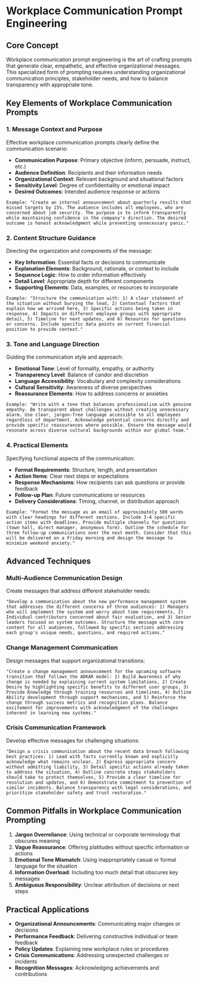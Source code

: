 # Workplace Communication Prompt Engineering

## Core Concept

Workplace communication prompt engineering is the art of crafting prompts that generate clear, empathetic, and effective organizational messages. This specialized form of prompting requires understanding organizational communication principles, stakeholder needs, and how to balance transparency with appropriate tone.

## Key Elements of Workplace Communication Prompts

### 1. Message Context and Purpose

Effective workplace communication prompts clearly define the communication scenario:

- **Communication Purpose**: Primary objective (inform, persuade, instruct, etc.)
- **Audience Definition**: Recipients and their information needs
- **Organizational Context**: Relevant background and situational factors
- **Sensitivity Level**: Degree of confidentiality or emotional impact
- **Desired Outcomes**: Intended audience response or actions

```
Example: "Create an internal announcement about quarterly results that missed targets by 15%. The audience includes all employees, who are concerned about job security. The purpose is to inform transparently while maintaining confidence in the company's direction. The desired outcome is honest acknowledgment while preventing unnecessary panic."
```

### 2. Content Structure Guidance

Directing the organization and components of the message:

- **Key Information**: Essential facts or decisions to communicate
- **Explanation Elements**: Background, rationale, or context to include
- **Sequence Logic**: How to order information effectively
- **Detail Level**: Appropriate depth for different components
- **Supporting Elements**: Data, examples, or resources to incorporate

```
Example: "Structure the communication with: 1) A clear statement of the situation without burying the lead, 2) Contextual factors that explain how we arrived here, 3) Specific actions being taken in response, 4) Impacts on different employee groups with appropriate detail, 5) Timeline for next updates, and 6) Resources for questions or concerns. Include specific data points on current financial position to provide context."
```

### 3. Tone and Language Direction

Guiding the communication style and approach:

- **Emotional Tone**: Level of formality, empathy, or authority
- **Transparency Level**: Balance of candor and discretion
- **Language Accessibility**: Vocabulary and complexity considerations
- **Cultural Sensitivity**: Awareness of diverse perspectives
- **Reassurance Elements**: How to address concerns or anxieties

```
Example: "Write with a tone that balances professionalism with genuine empathy. Be transparent about challenges without creating unnecessary alarm. Use clear, jargon-free language accessible to all employees regardless of department. Acknowledge potential concerns directly and provide specific reassurances where possible. Ensure the message would resonate across diverse cultural backgrounds within our global team."
```

### 4. Practical Elements

Specifying functional aspects of the communication:

- **Format Requirements**: Structure, length, and presentation
- **Action Items**: Clear next steps or expectations
- **Response Mechanisms**: How recipients can ask questions or provide feedback
- **Follow-up Plan**: Future communications or resources
- **Delivery Considerations**: Timing, channel, or distribution approach

```
Example: "Format the message as an email of approximately 500 words with clear headings for different sections. Include 3-4 specific action items with deadlines. Provide multiple channels for questions (town hall, direct manager, anonymous form). Outline the schedule for three follow-up communications over the next month. Consider that this will be delivered on a Friday morning and design the message to minimize weekend anxiety."
```

## Advanced Techniques

### Multi-Audience Communication Design

Create messages that address different stakeholder needs:

```
"Develop a communication about the new performance management system that addresses the different concerns of three audiences: 1) Managers who will implement the system and worry about time requirements, 2) Individual contributors concerned about fair evaluation, and 3) Senior leaders focused on system outcomes. Structure the message with core content for all audiences, followed by specific sections addressing each group's unique needs, questions, and required actions."
```

### Change Management Communication

Design messages that support organizational transitions:

```
"Create a change management announcement for the upcoming software transition that follows the ADKAR model: 1) Build Awareness of why change is needed by explaining current system limitations, 2) Create Desire by highlighting specific benefits to different user groups, 3) Provide Knowledge through training resources and timelines, 4) Outline Ability development through support mechanisms, and 5) Reinforce the change through success metrics and recognition plans. Balance excitement for improvements with acknowledgment of the challenges inherent in learning new systems."
```

### Crisis Communication Framework

Develop effective messages for challenging situations:

```
"Design a crisis communication about the recent data breach following best practices: 1) Lead with facts currently known and explicitly acknowledge what remains unclear, 2) Express appropriate concern without admitting liability, 3) Detail specific actions already taken to address the situation, 4) Outline concrete steps stakeholders should take to protect themselves, 5) Provide a clear timeline for resolution and updates, and 6) Demonstrate commitment to prevention of similar incidents. Balance transparency with legal considerations, and prioritize stakeholder safety and trust restoration."
```

## Common Pitfalls in Workplace Communication Prompting

1. **Jargon Overreliance**: Using technical or corporate terminology that obscures meaning
2. **Vague Reassurance**: Offering platitudes without specific information or actions
3. **Emotional Tone Mismatch**: Using inappropriately casual or formal language for the situation
4. **Information Overload**: Including too much detail that obscures key messages
5. **Ambiguous Responsibility**: Unclear attribution of decisions or next steps

## Practical Applications

- **Organizational Announcements**: Communicating major changes or decisions
- **Performance Feedback**: Delivering constructive individual or team feedback
- **Policy Updates**: Explaining new workplace rules or procedures
- **Crisis Communications**: Addressing unexpected challenges or incidents
- **Recognition Messages**: Acknowledging achievements and contributions

